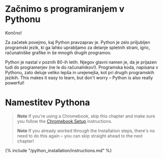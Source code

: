 # Začnimo s programiranjem v Pythonu

Končno!

Za začetek povejmo, kaj Python pravzaprav je. Python je zelo priljubljen programski jezik, ki ga lahko uprabljamo za delanje spletnih strani, igric, računalniške grafike in še mnogih drugih programov.

Python je nastal v poznih 80-ih letih. Njegov glavni namen je, da je prijazen tudi do programerjev (ne le do računalnikov!). Programska koda, napisana v Pythonu, zato deluje veliko lepša in urejenejša, kot pri drugih programskih jezikih. This makes it easy to learn, but don't worry – Python is also really powerful!

# Namestitev Pythona

> **Note** If you're using a Chromebook, skip this chapter and make sure you follow the [Chromebook Setup](../chromebook_setup/README.md) instructions.
> 
> **Note** If you already worked through the Installation steps, there's no need to do this again – you can skip straight ahead to the next chapter!

{% include "/python_installation/instructions.md" %}